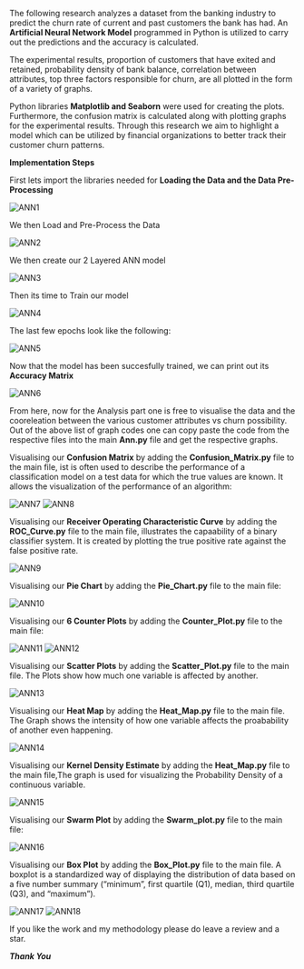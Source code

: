 The following research analyzes a dataset from the banking industry to predict the churn rate of current and past customers the bank has had. An **Artificial Neural Network Model** programmed in Python is utilized to carry out the predictions and the accuracy is calculated.

The experimental results, proportion of customers that have exited and retained, probability density of bank balance, correlation between attributes, top three factors responsible for churn, are all plotted in the form of a variety of graphs. 

Python libraries **Matplotlib and Seaborn** were used for creating the plots. Furthermore, the confusion matrix is calculated along with plotting graphs for the experimental results. Through this research we aim to highlight a model which can be utilized by financial organizations to better track their customer churn patterns.

**Implementation Steps**

First lets import the libraries needed for **Loading the Data and the Data Pre-Processing**

![ANN1](https://user-images.githubusercontent.com/34100245/82065238-7bfed280-96eb-11ea-9cc2-ab52d99df6c1.PNG)

We then Load and Pre-Process the Data

![ANN2](https://user-images.githubusercontent.com/34100245/82070283-25e15d80-96f2-11ea-89e3-48df1374ca91.png)

We then create our 2 Layered ANN model

![ANN3](https://user-images.githubusercontent.com/34100245/82070626-a011e200-96f2-11ea-868e-c4ef0d219a24.PNG)

Then its time to Train our model

![ANN4](https://user-images.githubusercontent.com/34100245/82071183-5f669880-96f3-11ea-9a34-75e055c29d18.PNG)

The last few epochs look like the following:

![ANN5](https://user-images.githubusercontent.com/34100245/82071316-92a92780-96f3-11ea-9902-ce78a9603a00.PNG)

Now that the model has been succesfully trained, we can print out its **Accuracy Matrix**

![ANN6](https://user-images.githubusercontent.com/34100245/82071605-f895af00-96f3-11ea-8de7-4e368de54775.PNG)

From here, now for the Analysis part one is free to visualise the data and the cooreleation between the various customer 
attributes vs churn possibility.
Out of the above list of graph codes one can copy paste the code from the respective files into the main **Ann.py** file and get the respective graphs.

Visualising our **Confusion Matrix** by adding the **Confusion_Matrix.py** file to the main file, ist is often used to describe the performance of a classification model on a test data for which the true values are known. It allows the visualization of the performance of an algorithm:

![ANN7](https://user-images.githubusercontent.com/34100245/82073006-34317880-96f6-11ea-815a-7bde3c02412f.PNG)
![ANN8](https://user-images.githubusercontent.com/34100245/82073223-94281f00-96f6-11ea-8b6d-ed2633b01209.PNG)

Visualising our **Receiver Operating Characteristic Curve** by adding the **ROC_Curve.py** file to the main file, illustrates the capaability of a binary classifier system. It is created by plotting the true positive rate against the false positive rate. 

![ANN9](https://user-images.githubusercontent.com/34100245/82073601-1a446580-96f7-11ea-8386-4770d560cbbe.PNG)

Visualising our **Pie Chart** by adding the **Pie_Chart.py** file to the main file:

![ANN10](https://user-images.githubusercontent.com/34100245/82073847-7ad3a280-96f7-11ea-91b4-185168362de5.PNG)

Visualising our **6 Counter Plots** by adding the **Counter_Plot.py** file to the main file:

![ANN11](https://user-images.githubusercontent.com/34100245/82074435-6348e980-96f8-11ea-9d53-d70207ba1011.PNG)
![ANN12](https://user-images.githubusercontent.com/34100245/82074583-9e4b1d00-96f8-11ea-919f-bf749815bc38.PNG)

Visualising our **Scatter Plots** by adding the **Scatter_Plot.py** file to the main file. The Plots show how much one variable is affected by another.

![ANN13](https://user-images.githubusercontent.com/34100245/82075253-95a71680-96f9-11ea-997a-c50eec547900.PNG)

Visualising our **Heat Map** by adding the **Heat_Map.py** file to the main file. The Graph shows the intensity of how one variable affects the proabability of another even happening.

![ANN14](https://user-images.githubusercontent.com/34100245/82075416-d30ba400-96f9-11ea-83c1-335bfb1d4519.PNG)

Visualising our **Kernel Density Estimate** by adding the **Heat_Map.py** file to the main file,The graph is used for visualizing the Probability Density of a continuous variable.

![ANN15](https://user-images.githubusercontent.com/34100245/82075520-ffbfbb80-96f9-11ea-9675-330c0bcb46d1.PNG)

Visualising our **Swarm Plot** by adding the **Swarm_plot.py** file to the main file:

![ANN16](https://user-images.githubusercontent.com/34100245/82076583-b1132100-96fb-11ea-8def-13a5f51c4ddc.PNG)

Visualising our **Box Plot** by adding the **Box_Plot.py** file to the main file. A boxplot is a standardized way of displaying the distribution of data based on a five number summary (“minimum”, first quartile (Q1), median, third quartile (Q3), and “maximum”).

![ANN17](https://user-images.githubusercontent.com/34100245/82076919-24b52e00-96fc-11ea-9c2f-385f113c0993.PNG)
![ANN18](https://user-images.githubusercontent.com/34100245/82077127-870e2e80-96fc-11ea-82a8-6e5b0dd0c2a0.PNG)
















If you like the work and my methodology please do leave a review and a star.

***Thank You***
